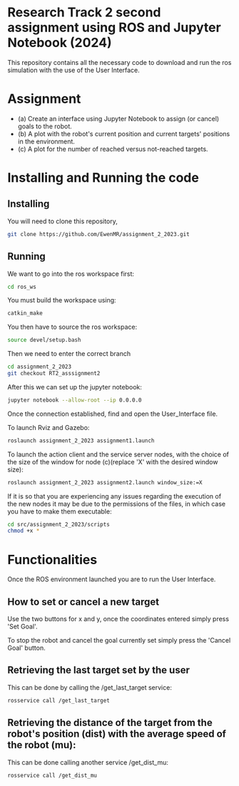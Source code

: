 # Research Track 2 second assignment using ROS and Jupyter Notebook (2024)
This repository contains all the necessary code to download and run the ros simulation with the use of the User Interface.

# Assignment
- (a) Create an interface using Jupyter Notebook to assign (or cancel) goals to the robot.
- (b) A plot with the robot's current position and current targets' positions in the environment.
- (c) A plot for the number of reached versus not-reached targets.

# Installing and Running the code
## Installing
You will need to clone this repository,
```bash
git clone https://github.com/EwenMR/assignment_2_2023.git
```
## Running
We want to go into the ros workspace first:
```bash
cd ros_ws
```

You must build the workspace using:
```bash
catkin_make
```

You then have to source the ros workspace:
```bash
source devel/setup.bash
```

Then we need to enter the correct branch
```bash
cd assignment_2_2023
git checkout RT2_asssignment2
```

After this we can set up the jupyter notebook:
```bash
jupyter notebook --allow-root --ip 0.0.0.0
```
Once the connection established, find and open the User_Interface file.

To launch Rviz and Gazebo:
```bash
roslaunch assignment_2_2023 assignment1.launch
```

To launch the action client and the service server nodes, with the choice of the size of the window for node (c)(replace 'X' with the desired window size):
```bash
roslaunch assignment_2_2023 assignment2.launch window_size:=X
```

If it is so that you are experiencing any issues regarding the execution of the new nodes it may be due to the permissions of the files, in which case you have to make them executable:
```bash
cd src/assignment_2_2023/scripts
chmod +x *
```

# Functionalities
Once the ROS environment launched you are to run the User Interface.

## How to set or cancel a new target
Use the two buttons for x and y, once the coordinates entered simply press 'Set Goal'.

To stop the robot and cancel the goal currently set simply press the 'Cancel Goal' button.

## Retrieving the last target set by the user
This can be done by calling the /get_last_target service:
```bash
rosservice call /get_last_target
```

## Retrieving the distance of the target from the robot's position (dist) with the average speed of the robot (mu):
This can be done calling another service /get_dist_mu:
```bash
rosservice call /get_dist_mu
```


